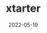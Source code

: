 ---
title: xtarter
projectLink: https://xtarter.sznm.dev
# repoLink: https://github.com/sozonome/spoker
description: Home of my starter templates
date: "2022-05-19"
icon: "/app_icons/nextarter-chakra.svg"
featured: true
stacks: 
  - js_logo
---
